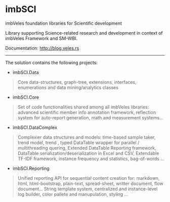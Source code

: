 # imbSCI
imbVeles foundation libraries for Scientific development

Library supporting Science-related research and development in context of imbVeles Framework and SM-WBI.

Documentation: http://blog.veles.rs

---

The solution contains the following projects:
* imbSCI.Data
> Core data-structures, graph-tree,  extensions, interfaces, enumerations and data mining/analytics classes

* imbSCI.Core
> Set of code functionalities shared among all imbVeles libraries: advanced scientific member info annotation framework, reflection system for auto-report generation, math and measurement systems...

* imbSCI.DataComplex
> Complexier data structures and models: time-based sample taker, trend model, trend , typed DataTable wrapper for parallel / multithreading quering, Extended DataTable Reporting framework, DataTable serialization/deserialization in Excel and CSV, Extendable TF-IDF framework, instance frequency and statistics, bag-of-words  ...

* imbSCI.Reporting
> Unified reporting API for sequential content creation for: markdown, html, html-bootstrap, plain-text, spread-sheet, writter document, flow document...
> String template system, centralized and instance-level log builder, color pallete and manupulation, styling ...
